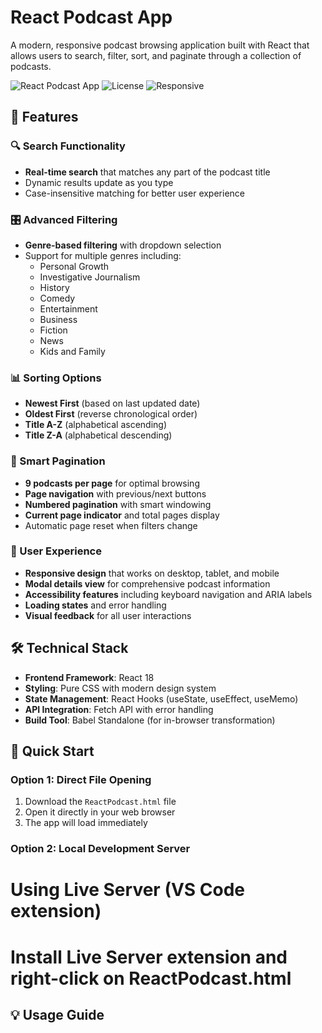 # React Podcast App

A modern, responsive podcast browsing application built with React that allows users to search, filter, sort, and paginate through a collection of podcasts.

![React Podcast App](https://img.shields.io/badge/React-18.2.0-blue)
![License](https://img.shields.io/badge/License-MIT-green)
![Responsive](https://img.shields.io/badge/Design-Responsive-orange)

## 🚀 Features

### 🔍 Search Functionality
- **Real-time search** that matches any part of the podcast title
- Dynamic results update as you type
- Case-insensitive matching for better user experience

### 🎛️ Advanced Filtering
- **Genre-based filtering** with dropdown selection
- Support for multiple genres including:
  - Personal Growth
  - Investigative Journalism  
  - History
  - Comedy
  - Entertainment
  - Business
  - Fiction
  - News
  - Kids and Family

### 📊 Sorting Options
- **Newest First** (based on last updated date)
- **Oldest First** (reverse chronological order)
- **Title A-Z** (alphabetical ascending)
- **Title Z-A** (alphabetical descending)

### 📄 Smart Pagination
- **9 podcasts per page** for optimal browsing
- **Page navigation** with previous/next buttons
- **Numbered pagination** with smart windowing
- **Current page indicator** and total pages display
- Automatic page reset when filters change

### 🎨 User Experience
- **Responsive design** that works on desktop, tablet, and mobile
- **Modal details view** for comprehensive podcast information
- **Accessibility features** including keyboard navigation and ARIA labels
- **Loading states** and error handling
- **Visual feedback** for all user interactions

## 🛠️ Technical Stack

- **Frontend Framework**: React 18
- **Styling**: Pure CSS with modern design system
- **State Management**: React Hooks (useState, useEffect, useMemo)
- **API Integration**: Fetch API with error handling
- **Build Tool**: Babel Standalone (for in-browser transformation)


## 🚀 Quick Start

### Option 1: Direct File Opening
1. Download the `ReactPodcast.html` file
2. Open it directly in your web browser
3. The app will load immediately

### Option 2: Local Development Server

# Using Live Server (VS Code extension)
# Install Live Server extension and right-click on ReactPodcast.html

## 💡 Usage Guide
